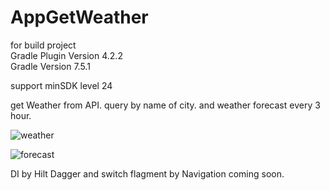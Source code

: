 # AppGetWeather

for build project\
Gradle Plugin Version 4.2.2\
Gradle Version 7.5.1

support minSDK level 24

get Weather from API. query by name of city. and weather forecast every 3 hour.

![weather](https://user-images.githubusercontent.com/117010439/208309028-eaacbc95-e74d-46ec-b55d-f0865ecb1a1a.jpg)

![forecast](https://user-images.githubusercontent.com/117010439/208309047-c3a69d25-6b04-45e6-a07a-9599a2e5df22.jpg)


DI by Hilt Dagger and switch flagment by Navigation coming soon.
